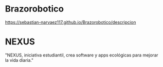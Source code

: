 # Brazorobotico
https://sebastian-narvaez117.github.io/Brazorobotico/descripcion

# NEXUS
 "NEXUS, iniciativa estudiantil, crea software y apps ecológicas para mejorar la vida diaria."

